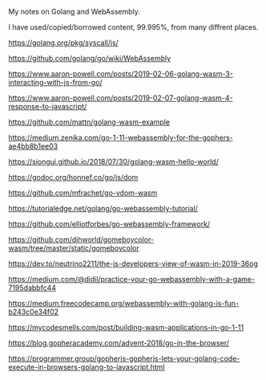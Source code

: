 My notes on Golang and WebAssembly.

I have used/copied/borrowed content, 99.995%,  from many diffrent places.


https://golang.org/pkg/syscall/js/

https://github.com/golang/go/wiki/WebAssembly

https://www.aaron-powell.com/posts/2019-02-06-golang-wasm-3-interacting-with-js-from-go/

https://www.aaron-powell.com/posts/2019-02-07-golang-wasm-4-response-to-javascript/

https://github.com/mattn/golang-wasm-example

https://medium.zenika.com/go-1-11-webassembly-for-the-gophers-ae4bb8b1ee03

https://siongui.github.io/2018/07/30/golang-wasm-hello-world/

https://godoc.org/honnef.co/go/js/dom

https://github.com/mfrachet/go-vdom-wasm

https://tutorialedge.net/golang/go-webassembly-tutorial/

https://github.com/elliotforbes/go-webassembly-framework/

https://github.com/djhworld/gomeboycolor-wasm/tree/master/static/gomeboycolor

https://dev.to/neutrino2211/the-js-developers-view-of-wasm-in-2019-36og

https://medium.com/@didil/practice-your-go-webassembly-with-a-game-7195dabbfc44

https://medium.freecodecamp.org/webassembly-with-golang-is-fun-b243c0e34f02

https://mycodesmells.com/post/building-wasm-applications-in-go-1-11

https://blog.gopheracademy.com/advent-2018/go-in-the-browser/




https://programmer.group/gopherjs-gopherjs-lets-your-golang-code-execute-in-browsers-golang-to-javascript.html
